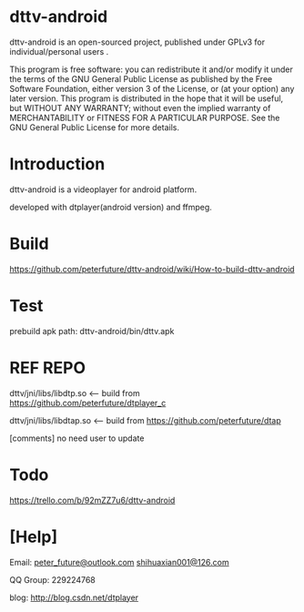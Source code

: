 dttv-android
============

dttv-android is an open-sourced project, published under GPLv3 for individual/personal users .

This program is free software: you can redistribute it and/or modify it under the terms of the GNU General Public License as published by the Free Software Foundation, either version 3 of the License, or (at your option) any later version. This program is distributed in the hope that it will be useful, but WITHOUT ANY WARRANTY; without even the implied warranty of MERCHANTABILITY or FITNESS FOR A PARTICULAR PURPOSE. See the GNU General Public License for more details.

Introduction
========

dttv-android is a videoplayer for android platform.

developed with dtplayer(android version) and ffmpeg.

Build
========

https://github.com/peterfuture/dttv-android/wiki/How-to-build-dttv-android


Test
========

prebuild apk path: dttv-android/bin/dttv.apk

REF REPO
========

dttv/jni/libs/libdtp.so  <-- build from https://github.com/peterfuture/dtplayer_c

dttv/jni/libs/libdtap.so <-- build from https://github.com/peterfuture/dtap

[comments] no need user to update


Todo
========

https://trello.com/b/92mZZ7u6/dttv-android

[Help]
=========

Email: peter_future@outlook.com  shihuaxian001@126.com

QQ Group: 229224768

blog: http://blog.csdn.net/dtplayer
